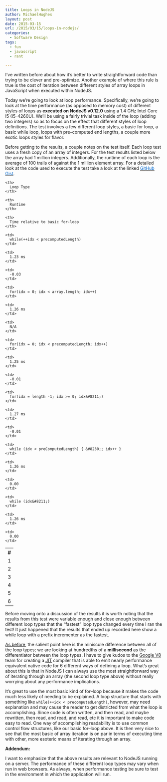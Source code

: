 ```yaml
---
title: Loops in NodeJS
author: MichaelHughes
layout: post
date: 2015-03-15
url: /2015/03/15/loops-in-nodejs/
categories:
  - Software Design
tags:
  - fun
  - javascript
  - rant

---
```

I’ve written before about how it’s better to write straightforward code than trying to be clever and pre-optimize. Another example of where this rule is true is the cost of iteration between different styles of array loops in JavaScript when executed within NodeJS.

<!--more-->

Today we’re going to look at loop performance. Specifically, we’re going to look at the time performance (as opposed to memory cost) of different styles of loops as **executed on NodeJS v0.12.0** using a 1.4 GHz Intel Core I5 (I5-4260U). We’ll be using a fairly trivial task inside of the loop (adding two integers) so as to focus on the effect that different styles of loop definitions. The test involves a few different loop styles, a basic for loop, a basic while loop, loops with pre–computed end lengths, a couple more exotic loops styles for flavor.

Before getting to the results, a couple notes on the test itself. Each loop test uses a fresh copy of an array of integers. For the test results listed below the array had 1 million integers. Additionally, the runtime of each loop is the average of 100 trails of against the 1 million element array. For a detailed look at the code used to execute the test take a look at the linked [<span style="text-decoration: underline;"><span style="color: #0066cc;">GitHub Gist</span></span>][1].

<table>
  <tr>
    <th>
      #
    </th>
    
    <th>
      Loop Type
    </th>
    
    <th>
      Runtime
    </th>
    
    <th>
      Time relative to basic for-loop
    </th>
  </tr>
  
  <tr>
    <td>
      1
    </td>
    
    <td>
      while(++idx < precomputedLength)
    </td>
    
    <td>
      1.23 ms
    </td>
    
    <td>
      -0.03
    </td>
  </tr>
  
  <tr>
    <td>
      2
    </td>
    
    <td>
      for(idx = 0; idx < array.length; idx++)
    </td>
    
    <td>
      1.26 ms
    </td>
    
    <td>
      N/A
    </td>
  </tr>
  
  <tr>
    <td>
      3
    </td>
    
    <td>
      for(idx = 0; idx < precomputedLength; idx++)
    </td>
    
    <td>
      1.25 ms
    </td>
    
    <td>
      -0.01
    </td>
  </tr>
  
  <tr>
    <td>
      4
    </td>
    
    <td>
      for(idx = length -1; idx >= 0; idx&#8211;)
    </td>
    
    <td>
      1.27 ms
    </td>
    
    <td>
      -0.01
    </td>
  </tr>
  
  <tr>
    <td>
      5
    </td>
    
    <td>
      while (idx < preComputedLength) { &#8230;; idx++ }
    </td>
    
    <td>
      1.26 ms
    </td>
    
    <td>
      0.00
    </td>
  </tr>
  
  <tr>
    <td>
      6
    </td>
    
    <td>
      while (idx&#8211;)
    </td>
    
    <td>
      1.26 ms
    </td>
    
    <td>
      0.00
    </td>
  </tr>
</table>

Before moving onto a discussion of the results it is worth noting that the results from this test were variable enough and close enough between different loop types that the &#8220;fastest&#8221; loop type changed every time I ran the test! It just happened that the results that ended up recorded here show a while loop with a prefix incrementer as the fastest.

[As before][2], the salient point here is the miniscule difference between all of the loop types; we are looking at hundredths of a **millisecond** as the differentiator between the loop types. I have to give kudos to the [Google V8][3] team for creating a [JIT][4] compiler that is able to emit nearly performance equivalent native code for 6 different ways of defining a loop. What&#8217;s great about this is that in NodeJS I can always use the most straightforward way of iterating through an array (the second loop type above) without really worrying about any performance implications.

It&#8217;s great to use the most basic kind of for–loop because it makes the code much less likely of needing to be explained. A loop structure that starts with something like `while(++idx < precomputedLength)`, however, may need explanation and may cause the reader to get districted from what the loop is accomplishing. Since code is often written, and then read, and maybe rewritten, then read, and read, and read, etc it is important to make code easy to read. One way of accomplishing readability is to use common control flow structures, like our basic for–loop above. It is then very nice to see that the most basic of array iteration is on par in terms of executing time with other, more esoteric means of iterating through an array.

**Addendum:**

I want to emphasize that the above results are relevant to NodeJS running on a server. The performance of these different loop types may vary when run in web browsers. As always, when performance testing be sure to test in the environment in which the application will run.

 [1]: https://gist.github.com/msh9/cd26957480635f7aa076
 [2]: http://codinginthetrenches.com/2014/09/10/java-arraylist-resize-costs/ "Java ArrayList resize costs"
 [3]: http://code.google.com/p/v8/
 [4]: http://en.wikipedia.org/wiki/Just-in-time_compilation